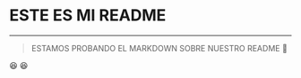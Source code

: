 # ESTE ES MI README
-------------------


> ESTAMOS PROBANDO EL MARKDOWN SOBRE NUESTRO README :muscle:


:laughing: 
:satisfied: